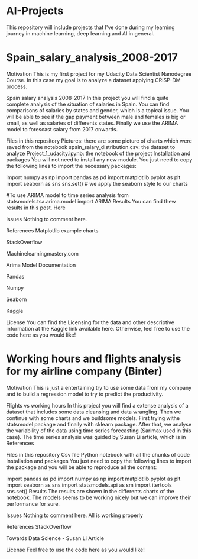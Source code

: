 # AI-Projects
This repository will include projects that I've done during my learning journey in machine learning, deep learning and AI in general.

# Spain_salary_analysis_2008-2017
Motivation
This is my first project for my Udacity Data Scientist Nanodegree Course. In this case my goal is to analyze a dataset applying CRISP-DM process.

Spain salary analysis 2008-2017
In this project you will find a quite complete analysis of the situation of salaries in Spain. You can find comparisons of salaries by states and gender, which is a topical issue. You will be able to see if the gap payment between male and females is big or small, as well as salaries of differents states. Finally we use the ARIMA model to forescast salary from 2017 onwards.

Files in this repository
Pictures: there are some picture of charts which were saved from the notebook
spain_salary_distribution.csv: the dataset to analyze
Project_1_udacity.ipynb: the notebook of the project
Installation and packages
You will not need to install any new module. You just need to copy the following lines to import the necessary packages:

import numpy as np
import pandas as pd
import matplotlib.pyplot as plt
import seaborn as sns
sns.set() # we apply the seaborn style to our charts

#To use ARIMA model to time series analysis
from statsmodels.tsa.arima.model import ARIMA
Results
You can find thew results in this post. Here

Issues
Nothing to comment here.

References
Matplotlib example charts

StackOverflow

Machinelearningmastery.com

Arima Model Documentation

Pandas

Numpy

Seaborn

Kaggle

License
You can find the Licensing for the data and other descriptive information at the Kaggle link available here. Otherwise, feel free to use the code here as you would like!

# Working hours and flights analysis for my airline company (Binter)
Motivation
This is just a entertaining try to use some data from my company and to build a regression model to try to predict the productivity.

Flights vs working hours
In this project you will find a extense analysis of a dataset that includes some data cleansing and data wrangling. Then we continue with some charts and we buildsome models. First trying withe statsmodel package and finally with sklearn package. After that, we analyse the variability of the data using time series forecasting (Sarimax used in this case). The time series analysis was guided by Susan Li article, which is in References

Files in this repository
Csv file
Python notebook with all the chunks of code
Installation and packages
You just need to copy the following lines to import the package and you will be able to reproduce all the content:

import pandas as pd
import numpy as np
import matplotlib.pyplot as plt
import seaborn as sns
import statsmodels.api as sm
import itertools
sns.set()
Results
The results are shown in the differents charts of the notebook. The models seems to be working nicely but we can improve their performance for sure.

Issues
Nothing to comment here. All is working properly

References
StackOverflow

Towards Data Science - Susan Li Article

License
Feel free to use the code here as you would like!
